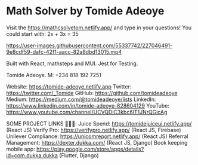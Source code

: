 # Math Solver by Tomide Adeoye

Visit the https://mathcsolvetom.netlify.app/ and type in your questions!
You could start with: 2x + 3x = 35

https://user-images.githubusercontent.com/55337742/227046491-9e8cdf59-dafc-42f1-aacc-82a8dbd13015.mp4

Built with React, mathsteps and MUI. Jest for Testing.

Tomide Adeoye.
M: +234 818 192 7251

Website: https://tomide-adeoye.netlify.app
Twitter: https://twitter.com/_Tomide
GitHub: https://github.com/tomideadeoye
Medium: https://medium.com/@tomideadeoye/lists
LinkedIn: https://www.linkedin.com/in/tomide-adeoye-828604129
YouTube: https://www.youtube.com/channel/UCVQDiC3kbc6lT1JNrQGicAg

SOME PROJECT LINKS 🧑🏿‍💻:
Juice Spend: https://tomidejuiceui.netlify.app/ (React JS)
Verify Pro: https://verifypro.netlify.app/ (React JS, Firebase)
Unilever Compliance: https://unicomreport.netlify.app/ (React JS)
Referral Management: https://dexter.dukka.com/ (React JS, Django)
Book keeping mobile app: https://play.google.com/store/apps/details?id=com.dukka.dukka (Flutter, Django)
